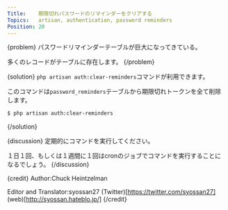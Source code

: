 ```yaml
---
Title:    期限切れパスワードのリマインダーをクリアする
Topics:   artisan, authentication, password reminders
Position: 20
---
```


{problem}
パスワードリマインダーテーブルが巨大になってきている。

多くのレコードがテーブルに存在します。
{/problem}

{solution}
`php artisan auth:clear-reminders`コマンドが利用できます。

このコマンドは`password_reminders`テーブルから期限切れトークンを全て削除します。

```bash
$ php artisan auth:clear-reminders
```
{/solution}

{discussion}
定期的にコマンドを実行してください。

１日１回、もしくは１週間に１回はcronのジョブでコマンドを実行することになるでしょう。
{/discussion}

{credit}
Author:Chuck Heintzelman

Editor and Translator:syossan27
(Twitter)[https://twitter.com/syossan27]
(web)[http://syossan.hateblo.jp/]
{/credit}
